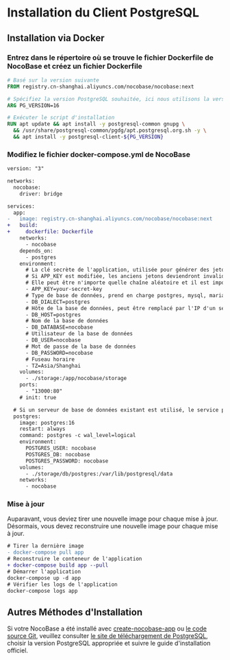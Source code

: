 # Installation du Client PostgreSQL

## Installation via Docker

### Entrez dans le répertoire où se trouve le fichier Dockerfile de NocoBase et créez un fichier Dockerfile

```Dockerfile
# Basé sur la version suivante
FROM registry.cn-shanghai.aliyuncs.com/nocobase/nocobase:next

# Spécifiez la version PostgreSQL souhaitée, ici nous utilisons la version 16 à titre d'exemple
ARG PG_VERSION=16

# Exécuter le script d'installation
RUN apt update && apt install -y postgresql-common gnupg \
  && /usr/share/postgresql-common/pgdg/apt.postgresql.org.sh -y \
  && apt install -y postgresql-client-${PG_VERSION}
```

### Modifiez le fichier docker-compose.yml de NocoBase

```diff
version: "3"

networks:
  nocobase:
    driver: bridge

services:
  app:
-   image: registry.cn-shanghai.aliyuncs.com/nocobase/nocobase:next
+   build:
+     dockerfile: Dockerfile
    networks:
      - nocobase
    depends_on:
      - postgres
    environment:
      # La clé secrète de l'application, utilisée pour générer des jetons utilisateurs, etc.
      # Si APP_KEY est modifiée, les anciens jetons deviendront invalides.
      # Elle peut être n'importe quelle chaîne aléatoire et il est important de ne pas la rendre publique.
      - APP_KEY=your-secret-key
      # Type de base de données, prend en charge postgres, mysql, mariadb
      - DB_DIALECT=postgres
      # Hôte de la base de données, peut être remplacé par l'IP d'un serveur de base de données existant
      - DB_HOST=postgres
      # Nom de la base de données
      - DB_DATABASE=nocobase
      # Utilisateur de la base de données
      - DB_USER=nocobase
      # Mot de passe de la base de données
      - DB_PASSWORD=nocobase
      # Fuseau horaire
      - TZ=Asia/Shanghai
    volumes:
      - ./storage:/app/nocobase/storage
    ports:
      - "13000:80"
    # init: true

  # Si un serveur de base de données existant est utilisé, le service postgres peut être omis
  postgres:
    image: postgres:16
    restart: always
    command: postgres -c wal_level=logical
    environment:
      POSTGRES_USER: nocobase
      POSTGRES_DB: nocobase
      POSTGRES_PASSWORD: nocobase
    volumes:
      - ./storage/db/postgres:/var/lib/postgresql/data
    networks:
      - nocobase
```

### Mise à jour

Auparavant, vous deviez tirer une nouvelle image pour chaque mise à jour. Désormais, vous devez reconstruire une nouvelle image pour chaque mise à jour.

```diff
# Tirer la dernière image
- docker-compose pull app
# Reconstruire le conteneur de l'application
+ docker-compose build app --pull
# Démarrer l'application
docker-compose up -d app
# Vérifier les logs de l'application
docker-compose logs app
```

## Autres Méthodes d'Installation

Si votre NocoBase a été installé avec [create-nocobase-app](/welcome/getting-started/installation/create-nocobase-app) ou [le code source Git](/welcome/getting-started/installation/git-clone), veuillez consulter [le site de téléchargement de PostgreSQL](https://www.postgresql.org/download/), choisir la version PostgreSQL appropriée et suivre le guide d'installation officiel.
